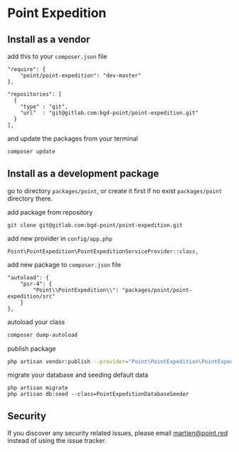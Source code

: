 # Point Expedition

## Install as a vendor

add this to your `composer.json` file

```
"require": {
    "point/point-expedition": "dev-master"
},
```

```
"repositories": [
  {
    "type" : "git",
    "url"  : "git@gitlab.com:bgd-point/point-expedition.git"  
  }
],
```

and update the packages from your terminal

```bash
composer update
```

## Install as a development package

go to directory `packages/point`, or create it first if no exist `packages/point` directory there.

add package from repository

```
git clone git@gitlab.com:bgd-point/point-expedition.git
```

add new provider in `config/app.php`

```
Point\PointExpedition\PointExpeditionServiceProvider::class,
```

add new package to `composer.json` file

```
"autoload": {
    "psr-4": {
        "Point\\PointExpedition\\": "packages/point/point-expedition/src"
    }
},
```

autoload your class 
```bash
composer dump-autoload
```

publish package

```bash
php artisan vendor:publish --provider="Point\PointExpedition\PointExpeditionServiceProvider" --tag=setup
```

migrate your database and seeding default data

```
php artisan migrate
php artisan db:seed --class=PointExpeditionDatabaseSeeder
```

## Security

If you discover any security related issues, please email martien@point.red instead of using the issue tracker.
